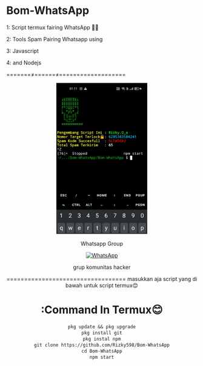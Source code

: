 # Bom-WhatsApp
1: Script termux fairing WhatsApp 🎯💯

2: Tools Spam Pairing Whatsapp using

3: Javascript

4: and Nodejs

=======≠======≠===================
<div align="center">
  <p>
    <img src="123.jpg" width="240">
    </p>
  
Whatsapp Group

[![WhatsApp](https://img.shields.io/badge/WhatsApp-25D366?style=for-the-badge&logo=whatsapp&logoColor=white)](https://chat.whatsapp.com/CZcMAG9LrF9KEPyKfGsmQO)

grup komunitas hacker

==================================
masukkan aja script yang di bawah untuk script termux😊

# :Command In Termux😊
```
pkg update && pkg upgrade
pkg install git
pkg instal npm
git clone https://github.com/Rizky598/Bom-WhatsApp
cd Bom-WhatsApp
npm start

```